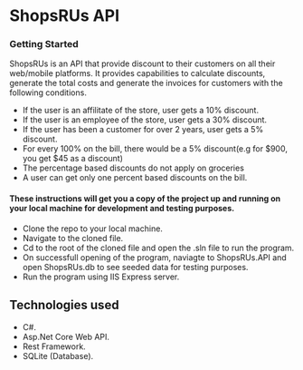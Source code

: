# ShopsRUs API
### Getting Started
ShopsRUs is an API that provide discount to their customers on all their web/mobile platforms.
It provides capabilities to calculate discounts, generate the total costs and generate the
invoices for customers with the following conditions.

* If the user is an affilitate of the store, user gets a 10% discount.
* If the user is an employee of the store, user gets a 30% discount.
* If the user has been a customer for over 2 years, user gets a 5% discount.
* For every 100% on the bill, there would be a 5% discount(e.g for $900, you get $45 as a discount)
* The percentage based discounts do not apply on groceries
* A user can get only one percent based discounts on the bill.

#### These instructions will get you a copy of the project up and running on your local machine for development and testing purposes.
* Clone the repo to your local machine.
* Navigate to the cloned file.
* Cd to the root of the cloned file and open the .sln file to run the program.
* On successfull opening of the program, naviagte to ShopsRUs.API and open ShopsRUs.db to see seeded data for testing purposes.
* Run the program using IIS Express server.

## Technologies used
* C#.
* Asp.Net Core Web API.
* Rest Framework.
* SQLite (Database).

